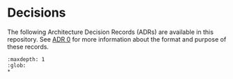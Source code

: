 # Decisions

The following Architecture Decision Records (ADRs) are available in this repository. See [ADR 0](./0001-use-markdown-architectural-decision-records.md) for more information about the format and purpose of these records.

```{toctree}
:maxdepth: 1
:glob:
*
```
